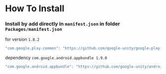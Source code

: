# How To Install

### Install by add directly in `manifest.json` in folder `Packages/manifest.json`



for version `1.8.2`
```csharp
"com.google.play.common": "https://github.com/google-unity/google-play-common.git#1.8.2",
```


dependency `com.google.android.appbundle 1.9.0`
```cs
"com.google.android.appbundle": "https://github.com/google-unity/android-app-bundle.git#1.9.0",
```
